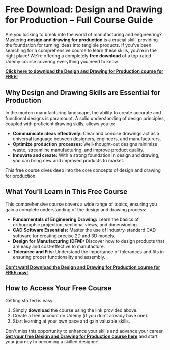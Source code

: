 # Free Download: Design and Drawing for Production – Full Course Guide

Are you looking to break into the world of manufacturing and engineering? Mastering **design and drawing for production** is a crucial skill, providing the foundation for turning ideas into tangible products. If you've been searching for a comprehensive course to learn these skills, you're in the right place! We're offering a completely **free download** of a top-rated Udemy course covering everything you need to know.

[**Click here to download the Design and Drawing for Production course for FREE!**](https://udemywork.com/design-and-drawing-for-production)

## Why Design and Drawing Skills are Essential for Production

In the modern manufacturing landscape, the ability to create accurate and functional designs is paramount. A solid understanding of design principles, coupled with proficient drawing skills, allows you to:

*   **Communicate ideas effectively:** Clear and concise drawings act as a universal language between designers, engineers, and manufacturers.
*   **Optimize production processes:** Well-thought-out designs minimize waste, streamline manufacturing, and improve product quality.
*   **Innovate and create:** With a strong foundation in design and drawing, you can bring new and improved products to market.

This free course dives deep into the core concepts of design and drawing for production.

## What You'll Learn in This Free Course

This comprehensive course covers a wide range of topics, ensuring you gain a complete understanding of the design and drawing process:

*   **Fundamentals of Engineering Drawing:** Learn the basics of orthographic projection, sectional views, and dimensioning.
*   **CAD Software Essentials:** Master the use of industry-standard CAD software for creating precise 2D and 3D models.
*   **Design for Manufacturing (DFM):** Discover how to design products that are easy and cost-effective to manufacture.
*   **Tolerance and Fits:** Understand the importance of tolerances and fits in ensuring proper functionality and assembly.

[**Don't wait! Download the Design and Drawing for Production course for FREE now!**](https://udemywork.com/design-and-drawing-for-production)

## How to Access Your Free Course

Getting started is easy:

1.  Simply **download** the course using the link provided above.
2.  Create a free account on Udemy (if you don't already have one).
3.  Start learning at your own pace and gain valuable skills.

Don't miss this opportunity to enhance your skills and advance your career. **[Get your free Design and Drawing for Production course here](https://udemywork.com/design-and-drawing-for-production)** and start your journey to becoming a skilled designer!
